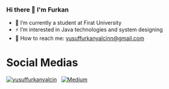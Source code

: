 ### Hi there 👋 I'm Furkan

- 🔭 I’m currently a student at Firat University
- ⚡ I’m interested in Java technologies and system designing
- 💬 How to reach me: yusuffurkanyalcinn@gmail.com

# Social Medias

[![yusuffurkanyalcin](https://img.shields.io/badge/linkedin-%230077B5.svg?style=for-the-badge&logo=linkedin&logoColor=white)](https://www.linkedin.com/in/furkan-yal%C3%A7%C4%B1n-99240320b?lipi=urn%3Ali%3Apage%3Ad_flagship3_profile_view_base_contact_details%3BsajDphhCTrGrpBD4CKGNvA%3D%3D)
&nbsp;
[![Medium](https://img.shields.io/badge/Medium-12100E?style=for-the-badge&logo=medium&logoColor=white)](https://medium.com/@yusuffurkanyalcin)
&nbsp;

